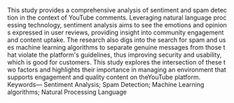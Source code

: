 This study provides a comprehensive analysis of sentiment and spam detection in the context of YouTube comments. Leveraging natural language processing technology, sentiment analysis aims to see the emotions and opinions expressed in user reviews, providing insight into community engagement and content uptake. The research also digs into the search for spam and uses machine learning algorithms to separate genuine messages from those that violate the platform's guidelines, thus improving security and usability, which is good for customers. This study explores the intersection of these two factors and highlights their importance in managing an environment that supports engagement and quality content on theYouTube platform.
	Keywords— Sentiment Analysis; Spam Detection; Machine Learning algorithms; Natural Processing Language
